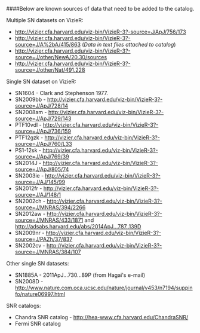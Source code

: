####Below are known sources of data that need to be added to the catalog. 

Multiple SN datasets on VizieR:
* http://vizier.cfa.harvard.edu/viz-bin/VizieR-3?-source=J/ApJ/756/173
* http://vizier.cfa.harvard.edu/viz-bin/VizieR-3?-source=J/A%2bA/415/863 (*Data in text files attached to catalog*)
* http://vizier.cfa.harvard.edu/viz-bin/VizieR-3?-source=J/other/NewA/20.30/sources
* http://vizier.cfa.harvard.edu/viz-bin/VizieR-3?-source=J/other/Nat/491.228

Single SN dataset on VizieR:
* SN1604 - Clark and Stephenson 1977.
* SN2009bb - http://vizier.cfa.harvard.edu/viz-bin/VizieR-3?-source=J/ApJ/728/14
* SN2008am - http://vizier.cfa.harvard.edu/viz-bin/VizieR-3?-source=J/ApJ/729/143
* PTF10vdl - http://vizier.cfa.harvard.edu/viz-bin/VizieR-3?-source=J/ApJ/736/159
* PTF12gzk - http://vizier.cfa.harvard.edu/viz-bin/VizieR-3?-source=J/ApJ/760/L33
* PS1-12sk - http://vizier.cfa.harvard.edu/viz-bin/VizieR-3?-source=J/ApJ/769/39
* SN2014J - http://vizier.cfa.harvard.edu/viz-bin/VizieR-3?-source=J/ApJ/805/74
* SN2003ie - http://vizier.cfa.harvard.edu/viz-bin/VizieR-3?-source=J/AJ/145/99
* SN2012fr - http://vizier.cfa.harvard.edu/viz-bin/VizieR-3?-source=J/AJ/148/1
* SN2002ch - http://vizier.cfa.harvard.edu/viz-bin/VizieR-3?-source=J/MNRAS/394/2266
* SN2012aw - http://vizier.cfa.harvard.edu/viz-bin/VizieR-3?-source=J/MNRAS/433/1871 and http://adsabs.harvard.edu/abs/2014ApJ...787..139D
* SN2009nr - http://vizier.cfa.harvard.edu/viz-bin/VizieR-3?-source=J/PAZh/37/837
* SN2002cv - http://vizier.cfa.harvard.edu/viz-bin/VizieR-3?-source=J/MNRAS/384/107

Other single SN datasets:
* SN1885A - 2011ApJ...730...89P (from Hagai's e-mail)
* SN2008D - http://www.nature.com.oca.ucsc.edu/nature/journal/v453/n7194/suppinfo/nature06997.html

SNR catalogs:
* Chandra SNR catalog - http://hea-www.cfa.harvard.edu/ChandraSNR/
* Fermi SNR catalog

